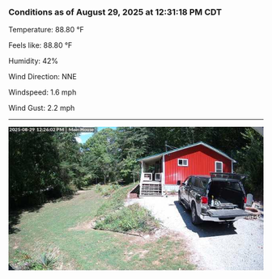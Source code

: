 ### Conditions as of August 29, 2025 at 12:31:18 PM CDT 

Temperature: 88.80 &deg;F

Feels like: 88.80 &deg;F

Humidity: 42%

Wind Direction: NNE

Windspeed: 1.6 mph

Wind Gust: 2.2 mph

---

<img src="./images/latest.jpeg"/>

